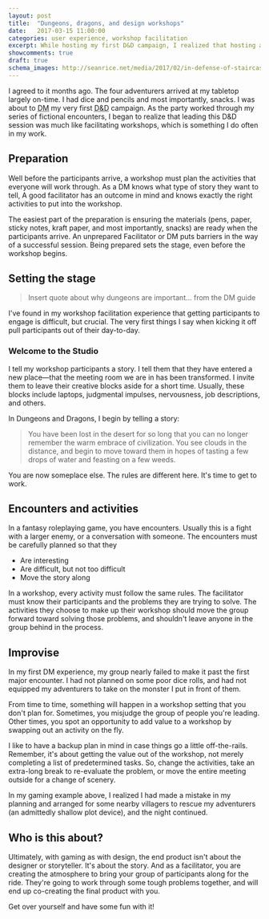 ```yaml
---
layout: post
title:  "Dungeons, dragons, and design workshops"
date:   2017-03-15 11:00:00
categories: user experience, workshop facilitation
excerpt: While hosting my first D&D campaign, I realized that hosting a tabletop game session is similar in many ways to facilitating a design workshop.
showcomments: true
draft: true
schema_images: http://seanrice.net/media/2017/02/in-defense-of-staircases-1.jpg
---
```


I agreed to it months ago. The four adventurers arrived at my tabletop largely on-time. I had dice and pencils and most importantly, snacks. I was about to <abbr title="Dungeon Master">DM</abbr> my very first <abbr title="Dungeons and Dragons">D&D</abbr> campaign. As the party worked through my series of fictional encounters, I began to realize that leading this D&D session was much like facilitating workshops, which is something I do often in my work.

## Preparation

Well before the participants arrive, a workshop must plan the activities that everyone will work through. As a DM knows what type of story they want to tell, A good facilitator has an outcome in mind and knows exactly the right activities to put into the workshop.

The easiest part of the preparation is ensuring the materials (pens, paper, sticky notes, kraft paper, and most importantly, snacks) are ready when the participants arrive. An unprepared Facilitator or DM puts barriers in the way of a successful session. Being prepared sets the stage, even before the workshop begins.

## Setting the stage

> Insert quote about why dungeons are important... from the DM guide

I've found in my workshop facilitation experience that getting participants to engage is difficult, but crucial. The very first things I say when kicking it off pull participants out of their day-to-day.

### Welcome to the Studio

I tell my workshop participants a story. I tell them that they have entered a new place&mdash;that the meeting room we are in has been transformed. I invite them to leave their creative blocks aside for a short time. Usually, these blocks include laptops, judgmental impulses, nervousness, job descriptions, and others.

In Dungeons and Dragons, I begin by telling a story:

> You have been lost in the desert for so long that you can no longer remember the warm embrace of civilization. You see clouds in the distance, and begin to move toward them in hopes of tasting a few drops of water and feasting on a few weeds.

You are now someplace else. The rules are different here. It's time to get to work.

## Encounters and activities

In a fantasy roleplaying game, you have encounters. Usually this is a fight with a larger enemy, or a conversation with someone. The encounters must be carefully planned so that they

- Are interesting
- Are difficult, but not too difficult
- Move the story along

In a workshop, every activity must follow the same rules. The facilitator must know their participants and the problems they are trying to solve. The activities they choose to make up their workshop should move the group forward toward solving those problems, and shouldn't leave anyone in the group behind in the process.

## Improvise

In my first DM experience, my group nearly failed to make it past the first major encounter. I had not planned on some poor dice rolls, and had not equipped my adventurers to take on the monster I put in front of them.

From time to time, something will happen in a workshop setting that you don't plan for. Sometimes, you misjudge the group of people you're leading. Other times, you spot an opportunity to add value to a workshop by swapping out an activity on the fly.

I like to have a backup plan in mind in case things go a little off-the-rails. Remember, it's about getting the value out of the workshop, not merely completing a list of predetermined tasks. So, change the activities, take an extra-long break to re-evaluate the problem, or move the entire meeting outside for a change of scenery.

In my gaming example above, I realized I had made a mistake in my planning and arranged for some nearby villagers to rescue my adventurers (an admittedly shallow plot device), and the night continued.

## Who is this about?

Ultimately, with gaming as with design, the end product isn't about the designer or storyteller. It's about the story. And as a facilitator, you are creating the atmosphere to bring your group of participants along for the ride. They're going to work through some tough problems together, and will end up co-creating the final product with you.

Get over yourself and have some fun with it!
